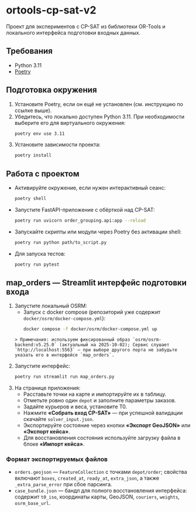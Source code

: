 # ortools-cp-sat-v2

Проект для экспериментов с CP-SAT из библиотеки OR-Tools и локального интерфейса подготовки входных данных.

## Требования
- Python 3.11
- [Poetry](https://python-poetry.org/)

## Подготовка окружения
1. Установите Poetry, если он ещё не установлен (см. инструкцию по ссылке выше).
2. Убедитесь, что локально доступен Python 3.11. При необходимости выберите его для виртуального окружения:
   ```bash
   poetry env use 3.11
   ```
3. Установите зависимости проекта:
   ```bash
   poetry install
   ```

## Работа с проектом
- Активируйте окружение, если нужен интерактивный сеанс:
  ```bash
  poetry shell
  ```
- Запустите FastAPI-приложение c обёрткой над CP-SAT:
  ```bash
  poetry run uvicorn order_grouping.api:app --reload
  ```
- Запускайте скрипты или модули через Poetry без активации shell:
  ```bash
  poetry run python path/to_script.py
  ```
- Для запуска тестов:
  ```bash
  poetry run pytest
  ```

## map_orders — Streamlit интерфейс подготовки входа
1. Запустите локальный OSRM:
   - Запуск с docker compose (репозиторий уже содержит `docker/osrm/docker-compose.yml`):
     ```bash
     docker compose -f docker/osrm/docker-compose.yml up
    ```
   > Примечания: используем фиксированный образ `osrm/osrm-backend:v5.25.0` (актуальный на 2025-10-02); Сервис слушает `http://localhost:5563` — при выборе другого порта не забудьте указать его в интерфейсе `map_orders`.
2. Запустите интерфейс:
   ```bash
   poetry run streamlit run map_orders.py
   ```
3. На странице приложения:
   - Расставьте точки на карте и импортируйте их в таблицу.
   - Отметьте ровно один `depot` и заполните параметры заказов.
   - Задайте курьеров и веса, установите T0.
   - Нажмите **«Собрать вход CP-SAT»** — при успешной валидации скачайте `solver_input.json`.
   - Экспортируйте состояние через кнопки **«Экспорт GeoJSON»** или **«Экспорт кейса»**.
   - Для восстановления состояния используйте загрузку файла в блоке **«Импорт кейса»**.

### Формат экспортируемых файлов
- `orders.geojson` — `FeatureCollection` с точками `depot/order`; свойства включают `boxes`, `created_at`, `ready_at`, `extra_json`, а также `_extra_parse_error` при сбое парсинга.
- `case_bundle.json` — бандл для полного восстановления интерфейса: содержит `t0_iso`, координаты карты, GeoJSON, `couriers`, `weights`, `osrm_base_url`.
